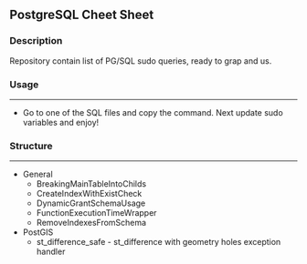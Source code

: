 ## PostgreSQL Cheet Sheet

### Description
Repository contain list of PG/SQL sudo queries, ready to grap and us.

### Usage
--------
- Go to one of the SQL files and copy the command. Next update sudo variables and enjoy!

### Structure
-----------------------
- General
  - BreakingMainTableIntoChilds
  - CreateIndexWithExistCheck
  - DynamicGrantSchemaUsage
  - FunctionExecutionTimeWrapper
  - RemoveIndexesFromSchema
- PostGIS
  - st_difference_safe - st_difference with geometry holes exception handler

